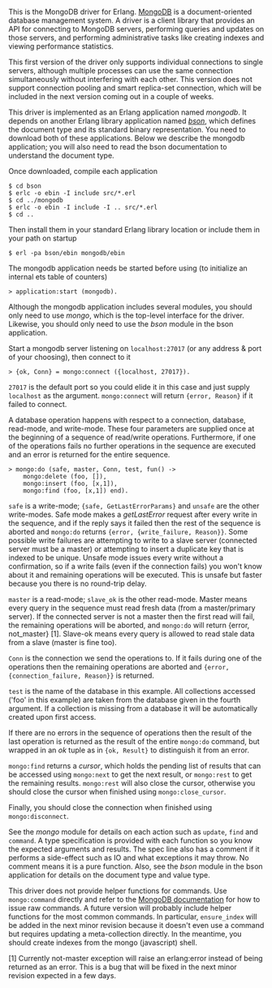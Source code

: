 This is the MongoDB driver for Erlang. [MongoDB](http://www.mongodb.org) is a document-oriented database management system. A driver is a client library that provides an API for connecting to MongoDB servers, performing queries and updates on those servers, and performing administrative tasks like creating indexes and viewing performance statistics.

This first version of the driver only supports individual connections to single servers, although multiple processes can use the same connection simultaneously without interfering with each other. This version does not support connection pooling and smart replica-set connection, which will be included in the next version coming out in a couple of weeks.

This driver is implemented as an Erlang application named *mongodb*. It depends on another Erlang library application named [*bson*](https://github.com/TonyGen/bson-erlang), which defines the document type and its standard binary representation. You need to download both of these applications. Below we describe the mongodb application; you will also need to read the bson documentation to understand the document type.

Once downloaded, compile each application

	$ cd bson
	$ erlc -o ebin -I include src/*.erl
	$ cd ../mongodb
	$ erlc -o ebin -I include -I .. src/*.erl
	$ cd ..

Then install them in your standard Erlang library location or include them in your path on startup

	$ erl -pa bson/ebin mongodb/ebin

The mongodb application needs be started before using (to initialize an internal ets table of counters)

	> application:start (mongodb).

Although the mongodb application includes several modules, you should only need to use *mongo*, which is the top-level interface for the driver. Likewise, you should only need to use the *bson* module in the bson application.

Start a mongodb server listening on `localhost:27017` (or any address & port of your choosing), then connect to it

	> {ok, Conn} = mongo:connect ({localhost, 27017}).

`27017` is the default port so you could elide it in this case and just supply `localhost` as the argument. `mongo:connect` will return `{error, Reason}` if it failed to connect.

A database operation happens with respect to a connection, database, read-mode, and write-mode. These four parameters are supplied once at the beginning of a sequence of read/write operations. Furthermore, if one of the operations fails no further operations in the sequence are executed and an error is returned for the entire sequence.

	> mongo:do (safe, master, Conn, test, fun() ->
		mongo:delete (foo, []),
		mongo:insert (foo, [x,1]),
		mongo:find (foo, [x,1]) end).

`safe` is a write-mode; `{safe, GetLastErrorParams}` and `unsafe` are the other write-modes. Safe mode makes a *getLastError* request after every write in the sequence, and if the reply says it failed then the rest of the sequence is aborted and `mongo:do` returns `{error, {write_failure, Reason}}`. Some possible write failures are attempting to write to a slave server (connected server must be a master) or attempting to insert a duplicate key that is indexed to be unique. Unsafe mode issues every write without a confirmation, so if a write fails (even if the connection fails) you won't know about it and remaining operations will be executed. This is unsafe but faster because you there is no round-trip delay.

`master` is a read-mode; `slave_ok` is the other read-mode. Master means every query in the sequence must read fresh data (from a master/primary server). If the connected server is not a master then the first read will fail, the remaining operations will be aborted, and `mongo:do` will return {error, not_master} [1]. Slave-ok means every query is allowed to read stale data from a slave (master is fine too).

`Conn` is the connection we send the operations to. If it fails during one of the operations then the remaining operations are aborted and `{error, {connection_failure, Reason}}` is returned.

`test` is the name of the database in this example. All collections accessed ('foo' in this example) are taken from the database given in the fourth argument. If a collection is missing from a database it will be automatically created upon first access.

If there are no errors in the sequence of operations then the result of the last operation is returned as the result of the entire `mongo:do` command, but wrapped in an *ok* tuple as in `{ok, Result}` to distinguish it from an error.

`mongo:find` returns a *cursor*, which holds the pending list of results that can be accessed using `mongo:next` to get the next result, or `mongo:rest` to get the remaining results. `mongo:rest` will also close the cursor, otherwise you should close the cursor when finished using `mongo:close_cursor`.

Finally, you should close the connection when finished using `mongo:disconnect`.

See the *mongo* module for details on each action such as `update`, `find` and `command`. A type specification is provided with each function so you know the expected arguments and results. The spec line also has a comment if it performs a side-effect such as IO and what exceptions it may throw. No comment means it is a pure function. Also, see the *bson* module in the bson application for details on the document type and value type.

This driver does not provide helper functions for commands. Use `mongo:command` directly and refer to the [MongoDB documentation](http://www.mongodb.org/display/DOCS/Commands) for how to issue raw commands. A future version will probably include helper functions for the most common commands. In particular, `ensure_index` will be added in the next minor revision because it doesn't even use a command but requires updating a meta-collection directly. In the meantime, you should create indexes from the mongo (javascript) shell.

[1] Currently not-master exception will raise an erlang:error instead of being returned as an error. This is a bug that will be fixed in the next minor revision expected in a few days.

